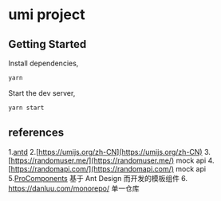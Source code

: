 # umi project

## Getting Started

Install dependencies,

```bash
yarn
```

Start the dev server,

```bash
yarn start
```

## references

1.[antd](https://ant.design/components/table-cn/#components-table-demo-multiple-sorter)
2.[https://umijs.org/zh-CN](https://umijs.org/zh-CN)
3.[https://randomuser.me/](https://randomuser.me/) mock api
4.[https://randomapi.com/](https://randomapi.com/) mock api
5.[ProComponents](https://procomponents.ant.design/docs/intro) 基于 Ant Design 而开发的模板组件
6. <https://danluu.com/monorepo/> 单一仓库
